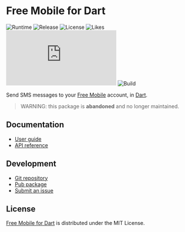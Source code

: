 # Free Mobile for Dart
![Runtime](https://badgen.net/pub/sdk-version/free_mobile) ![Release](https://badgen.net/pub/v/free_mobile) ![License](https://badgen.net/pub/license/free_mobile) ![Likes](https://badgen.net/pub/likes/free_mobile) ![Coverage](https://badgen.net/coveralls/c/github/cedx/free-mobile.dart) ![Build](https://badgen.net/github/checks/cedx/free-mobile.dart/main)

Send SMS messages to your [Free Mobile](https://mobile.free.fr) account, in [Dart](https://dart.dev).

> WARNING: this package is **abandoned** and no longer maintained.

## Documentation
- [User guide](https://cedx.github.io/free-mobile.dart)
- [API reference](https://pub.dev/documentation/free_mobile)

## Development
- [Git repository](https://github.com/cedx/free-mobile.dart)
- [Pub package](https://pub.dev/packages/free_mobile)
- [Submit an issue](https://github.com/cedx/free-mobile.dart/issues)

## License
[Free Mobile for Dart](https://cedx.github.io/free-mobile.dart) is distributed under the MIT License.
